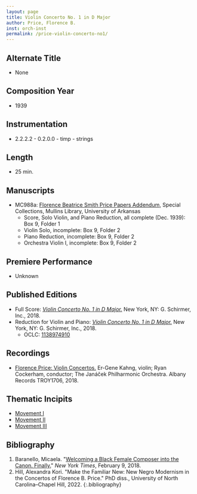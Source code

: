 ```yaml
---
layout: page
title: Violin Concerto No. 1 in D Major
author: Price, Florence B.
inst: orch-inst
permalink: /price-violin-concerto-no1/
---
```


## Alternate Title
- None

## Composition Year
- 1939

## Instrumentation
- 2.2.2.2 - 0.2.0.0 - timp - strings

## Length
- 25 min.

## Manuscripts
- MC988a: <a href="https://uark.as.atlas-sys.com/repositories/2/resources/1522" target="_blank">Florence Beatrice Smith Price Papers Addendum</a>, Special Collections, Mullins Library, University of Arkansas
    * Score, Solo Violin, and Piano Reduction, all complete (Dec. 1939): Box 9, Folder 1
    * Violin Solo, incomplete: Box 9, Folder 2
    * Piano Reduction, incomplete: Box 9, Folder 2
    * Orchestra Violin I, incomplete: Box 9, Folder 2

## Premiere Performance
- Unknown

## Published Editions
- Full Score: <a href="https://www.wisemusicclassical.com/work/58910/Violin-Concerto-No-1--Florence-Price/" target="_blank">*Violin Concerto No. 1 in D Major.*</a> New York, NY: G. Schirmer, Inc., 2018.
- Reduction for Violin and Piano: <a href="https://classicalondemand.com/price-violin-concerto-no-1-3468.html" target="_blank">*Violin Concerto No. 1 in D Major.*</a> New York, NY: G. Schirmer, Inc., 2018.
    * OCLC: <a href="https://www.worldcat.org/title/1138974910" target="_blank">1138974910</a>

## Recordings
- <a href="https://www.albanyrecords.com/mm5/merchant.mvc?Screen=PROD&Product_Code=TROY1706" target="_blank">Florence Price: Violin Concertos.</a> Er-Gene Kahng, violin; Ryan Cockerham, conductor; The Janáček Philharmonic Orchestra. Albany Records TROY1706, 2018.

## Thematic Incipits
- [Movement I](https://dwshadle.github.io/florence-price-catalog/price-violin-concerto-no1/mvt1)
- [Movement II](https://dwshadle.github.io/florence-price-catalog/price-violin-concerto-no1/mvt2)
- [Movement III](https://dwshadle.github.io/florence-price-catalog/price-violin-concerto-no1/mvt3)

## Bibliography
1. Baranello, Micaela. "<a href="https://www.nytimes.com/2018/02/09/arts/music/florence-price-arkansas-symphony-concerto.html" target="_blank">Welcoming a Black Female Composer into the Canon. Finally.</a>" *New York Times*, February 9, 2018.
2. Hill, Alexandra Kori. "Make the Familiar New: New Negro Modernism in the Concertos of Florence B. Price." PhD diss., University of North Carolina&ndash;Chapel Hill, 2022.
{:.bibliography}
